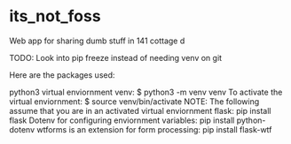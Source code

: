 # its_not_foss
Web app for sharing dumb stuff in 141 cottage d 

TODO: Look into pip freeze instead of needing venv on git

Here are the packages used:

python3
virtual enviornment venv:
    $ python3 -m venv venv
To activate the virtual enviornment:
    $ source venv/bin/activate
NOTE: The following assume that you are in an activated virtual enviornment
flask: 
    pip install flask
Dotenv for configuring enviornment variables:
    pip install python-dotenv
wtforms is an extension for form processing:
    pip install flask-wtf
